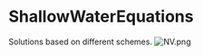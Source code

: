 # ShallowWaterEquations
Solutions based on different schemes.
![NV.png](https://github.com/Bootlegg/ShallowWaterEquations/blob/master/SW2D.png)